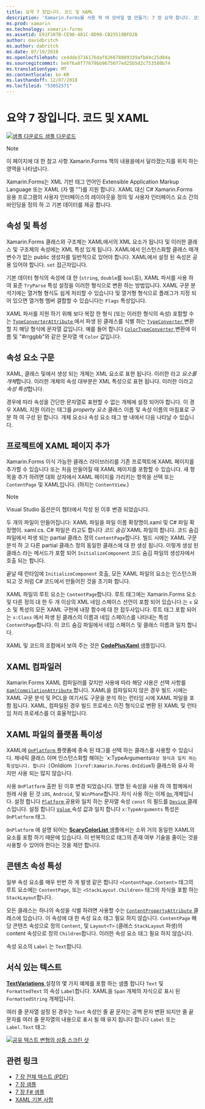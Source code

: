 ```yaml
---
title: 요약 7 장입니다. 코드 및 XAML
description: 'Xamarin.Forms를 사용 하 여 모바일 앱 만들기: 7 장 요약 합니다. 코드 및 XAML'
ms.prod: xamarin
ms.technology: xamarin-forms
ms.assetid: E91F387B-CE90-481C-8D90-CB25519BFD2B
author: davidbritch
ms.author: dabritch
ms.date: 07/19/2018
ms.openlocfilehash: ce4dde3716176daf826678809339afb84c25d84a
ms.sourcegitcommit: be6f6a8f77679bb9675077ed25b5d2c753580b74
ms.translationtype: MT
ms.contentlocale: ko-KR
ms.lasthandoff: 12/07/2018
ms.locfileid: "53052571"
---
```

# <a name="summary-of-chapter-7-xaml-vs-code"></a>요약 7 장입니다. 코드 및 XAML

[![샘플 다운로드](~/media/shared/download.png) 샘플 다운로드](https://github.com/xamarin/xamarin-forms-book-samples/tree/master/Chapter07)

> [!NOTE]
> 이 페이지에 대 한 참고 사항 Xamarin.Forms 책의 내용을에서 달라졌는지를 위치 하는 영역을 나타냅니다.

Xamarin.Forms는 XML 기반 태그 언어인 Extensible Application Markup Language 또는 XAML (자 멜 "")를 지원 합니다. XAML 대신 C# Xamarin.Forms 응용 프로그램의 사용자 인터페이스의 레이아웃을 정의 및 사용자 인터페이스 요소 간의 바인딩을 정의 하 고 기본 데이터를 제공 합니다.

## <a name="properties-and-attributes"></a>속성 및 특성

Xamarin.Forms 클래스와 구조체는 XAML에서의 XML 요소가 됩니다 및 이러한 클래스 및 구조체의 속성에는 XML 특성 있게 됩니다. XAML에서 인스턴스화할 클래스 매개 변수가 없는 public 생성자를 일반적으로 있어야 합니다. XAML에서 설정 된 속성은 공용 있어야 합니다. `set` 접근자입니다.

기본 데이터 형식의 속성에 대 한 (`string`, `double`를 `bool`등), XAML 파서를 사용 하 여 표준 `TryParse` 특성 설정을 이러한 형식으로 변환 하는 방법입니다. XAML 구문 분석기에는 열거형 형식도 쉽게 처리할 수 있습니다 및 열거형 형식으로 플래그가 지정 되어 있으면 열거형 멤버 결합할 수 있습니다는 `Flags` 특성입니다.

XAML 파서를 지원 하기 위해 보다 복잡 한 형식 (또는 이러한 형식의 속성) 포함할 수는 [ `TypeConverterAttribute` ](xref:Xamarin.Forms.TypeConverterAttribute) 에서 파생 된 클래스를 식별 하는 [ `TypeConverter` ](xref:Xamarin.Forms.TypeConverter) 변환할 지 해당 형식에 문자열 값입니다. 예를 들어 합니다 [ `ColorTypeConverter` ](xref:Xamarin.Forms.ColorTypeConverter) 변환에 이름 및 "#rrggbb"와 같은 문자열 색 `Color` 값입니다.

## <a name="property-element-syntax"></a>속성 요소 구문

XAML, 클래스 및에서 생성 되는 개체는 XML 요소로 표현 됩니다. 이러한 라고 *요소를 개체*합니다. 이러한 개체의 속성 대부분은 XML 특성으로 표현 됩니다. 이러한 이라고 *속성 특성*합니다.

경우에 따라 속성을 간단한 문자열로 표현할 수 없는 개체에 설정 되어야 합니다. 이 경우 XAML 지원 이라는 태그를 *property 요소* 클래스 이름 및 속성 이름의 마침표로 구분 하 여 구성 된 합니다. 개체 요소나 속성 요소 태그 쌍 내에서 다음 나타날 수 있습니다.

## <a name="adding-a-xaml-page-to-your-project"></a>프로젝트에 XAML 페이지 추가

Xamarin.Forms 이식 가능한 클래스 라이브러리를 기존 프로젝트에 XAML 페이지를 추가할 수 있습니다 또는 처음 만들어질 때 XAML 페이지를 포함할 수 있습니다. 새 항목을 추가 하려면 대화 상자에서 XAML 페이지를 가리키는 항목을 선택 또는 `ContentPage` 및 XAML입니다. (하지는 `ContentView`.)

> [!NOTE]
> Visual Studio 옵션은이 챕터에서 작성 된 이후 변경 되었습니다.

두 개의 파일이 만들어집니다: XAML 파일을 파일 이름 확장명이.xaml 및 C# 파일 확장명이. xaml.cs. C# 파일은 라고도 합니다 *코드 숨김* XAML 파일의 합니다. 코드 숨김 파일에서 파생 되는 partial 클래스 정의 `ContentPage`합니다. 빌드 시에는 XAML 구문 분석 하 고 다른 partial 클래스 정의 동일한 클래스에 대 한 생성 됩니다. 이렇게 생성 된 클래스 라는 메서드가 포함 되어 `InitializeComponent` 코드 숨김 파일의 생성자에서 호출 되는 합니다.

끝날 때 런타임에 `InitializeComponent` 호출, 모든 XAML 파일의 요소는 인스턴스화되고 것 처럼 C# 코드에서 만들어진 것을 초기화 합니다.

XAML 파일의 루트 요소는 `ContentPage`합니다. 루트 태그에는 Xamarin.Forms 요소 및 다른 정의 대 한 두 개 이상의 XML 네임 스페이스 선언이 포함 되어 있습니다.는 `x` 요소 및 특성의 모든 XAML 구현에 내장 함수에 대 한 접두사입니다. 루트 태그 포함 되어는 `x:Class` 에서 파생 된 클래스의 이름과 네임 스페이스를 나타내는 특성 `ContentPage`합니다. 이 코드 숨김 파일에서 네임 스페이스 및 클래스 이름과 일치 합니다.

XAML 및 코드의 조합에서 보여 주는 것은 [ **CodePlusXaml** ](https://github.com/xamarin/xamarin-forms-book-samples/tree/master/Chapter07) 샘플입니다.

## <a name="the-xaml-compiler"></a>XAML 컴파일러

Xamarin.Forms XAML 컴파일러를 갖지만 사용에 따라 해당 사용은 선택 사항를 [ `XamlCompilationAttribute` ](xref:Xamarin.Forms.Xaml.XamlCompilationAttribute)합니다. XAML을 컴파일되지 않은 경우 빌드 시에는 XAML 구문 분석 및 PCL을 여기서도 구문을 분석 하는 런타임 시에 XAML 파일을 포함 됩니다. XAML, 컴파일된 경우 빌드 프로세스 이진 형식으로 변환 된 XAML 및 런타임 처리 프로세스를 더 효율적입니다.

## <a name="platform-specificity-in-the-xaml-file"></a>XAML 파일의 플랫폼 특이성

XAML에 [ `OnPlatform` ](xref:Xamarin.Forms.OnPlatform`1) 플랫폼에 종속 된 태그를 선택 하는 클래스를 사용할 수 있습니다. 제네릭 클래스 이며 인스턴스화할 해야는 `x:TypeArguments` 대상 형식과 일치 하는 특성입니다. 합니다 [ `OnIdiom` ](xref:Xamarin.Forms.OnIdiom`1) 클래스와 유사 하지만 사용 되는 많지 않습니다.

사용 `OnPlatform` 출판 된 이후 변경 되었습니다. 명명 된 속성을 사용 하 여 함께에서 원래 사용 된 것 `iOS`, `Android`, 및 `WinPhone`합니다. 자식 사용 하는 이제 [ `On` ](xref:Xamarin.Forms.On) 개체입니다. 설정 합니다 [ `Platform` ](xref:Xamarin.Forms.On.Platform) 공용와 일치 하는 문자열 속성 `const` 의 필드를 [ `Device` ](xref:Xamarin.Forms.Device) 클래스입니다. 설정 합니다 [ `Value` ](xref:Xamarin.Forms.On.Value) 속성 값과 일치 합니다 `x:TypeArguments` 특성은 `OnPlatform` 태그.

`OnPlatform` 에 설명 되어는 [ **ScaryColorList** ](https://github.com/xamarin/xamarin-forms-book-samples/tree/master/Chapter07/ScaryColorList) 샘플에서는 소위 거의 동일한 XAML의 요소를 포함 하기 때문에 있습니다. 이 반복적으로 태그의 존재 여부 기술을 줄이는 것을 사용할 수 있어야 한다는 것을 제안 합니다.

## <a name="the-content-property-attributes"></a>콘텐츠 속성 특성

일부 속성 요소를 매우 빈번 하 게 발생 같은 합니다 `<ContentPage.Content>` 태그의 루트 요소에는 `ContentPage`, 또는 `<StackLayout.Children>` 태그의 자식을 포함 하는 `StackLayout`합니다.

모든 클래스는 하나의 속성을 식별 하려면 사용할 수는 [ `ContentPropertyAttribute` ](xref:Xamarin.Forms.ContentPropertyAttribute) 클래스에 있습니다. 이 속성에 대 한 속성 요소 태그 필요 하지 않습니다. `ContentPage` 해당 콘텐츠 속성으로 정의 `Content`, 및 `Layout<T>` (클래스 `StackLayout` 파생)의 content 속성으로 정의 `Children`합니다. 이러한 속성 요소 태그 필요 하지 않습니다.

속성 요소의 `Label` 는 `Text`합니다.

## <a name="formatted-text"></a>서식 있는 텍스트

[ **TextVariations** ](https://github.com/xamarin/xamarin-forms-book-samples/tree/master/Chapter07/TextVariations) 설정의 몇 가지 예제를 포함 하는 샘플 합니다 `Text` 및 `FormattedText` 의 속성 `Label`합니다. XAML을 `Span` 개체의 자식으로 표시 된 `FormattedString` 개체입니다.

 여러 줄 문자열 설정 된 경우는 `Text` 속성인 줄 끝 문자는 공백 문자 변환 되지만 줄 끝 문자를 여러 줄 문자열의 내용으로 표시 될 때 유지 됩니다 합니다 `Label` 또는 `Label.Text` 태그:

 [![공유 텍스트 변형의 삼중 스크린 샷](images/ch07fg03-small.png "서식이 지정 된 텍스트 변형")](images/ch07fg03-large.png#lightbox "텍스트 변형 형식")

## <a name="related-links"></a>관련 링크

- [7 장 전체 텍스트 (PDF)](https://download.xamarin.com/developer/xamarin-forms-book/XamarinFormsBook-Ch07-Apr2016.pdf)
- [7 장 샘플](https://github.com/xamarin/xamarin-forms-book-samples/tree/master/Chapter07)
- [7 장 F# 샘플](https://github.com/xamarin/xamarin-forms-book-samples/tree/master/Chapter07/FS/CodePlusXaml)
- [XAML 기본 사항](~/xamarin-forms/xaml/xaml-basics/index.md)
